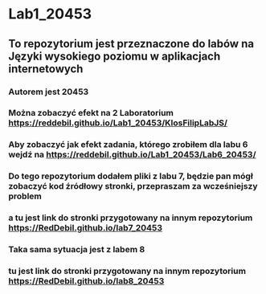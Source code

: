 # Lab1_20453
## To repozytorium jest przeznaczone do labów na Języki wysokiego poziomu w aplikacjach internetowych
### Autorem jest 20453
### Można zobaczyć efekt na 2 Laboratorium https://reddebil.github.io/Lab1_20453/KlosFilipLabJS/

### Aby zobaczyć jak efekt zadania, którego zrobiłem dla labu 6 wejdź na https://reddebil.github.io/Lab1_20453/Lab6_20453/

### Do tego repozytorium dodałem pliki z labu 7, będzie pan mógł zobaczyć kod źródłowy stronki, przepraszam za wcześniejszy problem
### a tu jest link do stronki przygotowany na innym repozytorium https://RedDebil.github.io/lab7_20453

### Taka sama sytuacja jest z labem 8
### tu jest link do stronki przygotowany na innym repozytorium https://RedDebil.github.io/lab8_20453
